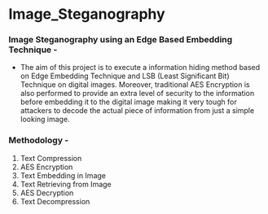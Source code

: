 # Image_Steganography
### Image Steganography using an Edge Based Embedding Technique - 
* The aim of this project is to execute a information hiding method based on Edge Embedding Technique and LSB (Least Significant Bit) Technique on digital images. Moreover, traditional AES Encryption is also performed to provide an extra level of security to the information before embedding it to the digital image making it very tough for attackers to decode the actual piece of information from just a simple looking image.

### Methodology -
1. Text Compression
2. AES Encryption
3. Text Embedding in Image
4. Text Retrieving from Image
5. AES Decryption
6. Text Decompression
